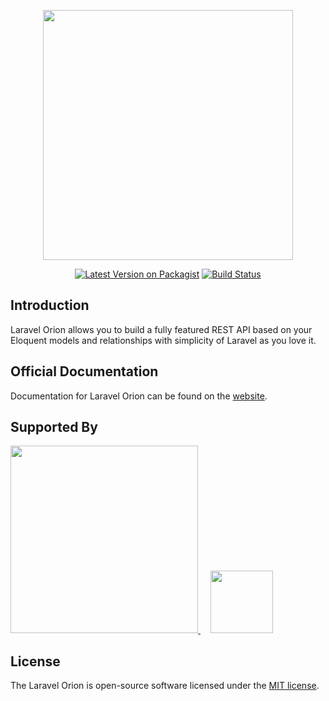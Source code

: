 <p align="center">
<img src="https://res.cloudinary.com/dudxt4lp6/image/upload/v1572976051/Laravel%20Orion/logo_with_text_t5jjyc.png" width="400">
</p>

<p align="center">
<a href="https://packagist.org/packages/tailflow/laravel-orion"><img src="https://img.shields.io/packagist/v/tailflow/laravel-orion.svg" alt="Latest Version on Packagist"></a>
<a href="https://github.com/tailflow/laravel-orion/actions"><img src="https://img.shields.io/github/workflow/status/tailflow/laravel-orion/default" alt="Build Status"></a>
</p>

## Introduction

Laravel Orion allows you to build a fully featured REST API based on your Eloquent models and relationships with simplicity of Laravel as you love it.

## Official Documentation

Documentation for Laravel Orion can be found on the [website](https://tailflow.github.io/laravel-orion-docs/).

## Supported By

<a href="https://geecko.com?utm_campaign=opensource&utm_source=laravel-orion&utm_medium=github" target="_blank">
<img src="https://res.cloudinary.com/dudxt4lp6/image/upload/v1639908579/Laravel%20Orion/logo_geecko_hcuz34.svg" width="300">
</a>

<a href="https://laraveldaily.com?utm_campaign=opensource&utm_source=laravel-orion&utm_medium=github" style="margin-left: 1rem">
<img src="https://res.cloudinary.com/dudxt4lp6/image/upload/v1667408230/Laravel%20Orion/logo_laraveldaily_p3d00p.png"
        height="100">
</a>

## License

The Laravel Orion is open-source software licensed under the [MIT license](https://opensource.org/licenses/MIT).
